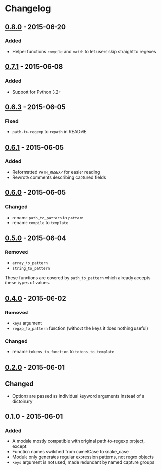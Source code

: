 # Changelog

## [0.8.0] - 2015-06-20
### Added
* Helper functions `compile` and `match` to let users skip straight to regexes

## [0.7.1] - 2015-06-08
### Added
* Support for Python 3.2+


## [0.6.3] - 2015-06-05
### Fixed
* `path-to-regexp` to `repath` in README


## [0.6.1] - 2015-06-05
### Added
* Reformatted `PATH_REGEXP` for easier reading
* Rewrote comments describing captured fields


## [0.6.0] - 2015-06-05
### Changed
* rename `path_to_pattern` to `pattern`
* rename `compile` to `template`

## [0.5.0] - 2015-06-04
### Removed
* `array_to_pattern`
* `string_to_pattern`

These functions are covered by `path_to_pattern` which already accepts these
types of values.


## [0.4.0] - 2015-06-02
### Removed
* `keys` argument
* `regxp_to_pattern` function (without the keys it does nothing useful)

### Changed
* rename `tokens_to_function` to `tokens_to_template`


## [0.2.0] - 2015-06-01
## Changed
* Options are passed as individual keyword arguments instead of a dictoinary

## 0.1.0 - 2015-06-01
### Added
* A module mostly compatible with original path-to-regexp project, except:
* Function names switched from camelCase to snake_case
* Module only generates regular expression patterns, not regex objects
* `keys` argument is not used, made redundant by named capture groups

[unreleased]: https://github.com/nickcoutsos/python-repath/compare/v0.8.0...HEAD
[0.8.0]: https://github.com/nickcoutsos/python-repath/compare/v0.7.1...v0.8.0
[0.7.1]: https://github.com/nickcoutsos/python-repath/compare/v0.6.3...v0.7.1
[0.6.3]: https://github.com/nickcoutsos/python-repath/compare/v0.6.1...v0.6.3
[0.6.1]: https://github.com/nickcoutsos/python-repath/compare/v0.6.0...v0.6.1
[0.6.0]: https://github.com/nickcoutsos/python-repath/compare/v0.5.0...v0.6.0
[0.5.0]: https://github.com/nickcoutsos/python-repath/compare/v0.4.0...v0.5.0
[0.4.0]: https://github.com/nickcoutsos/python-repath/compare/v0.2.0...v0.4.0
[0.2.0]: https://github.com/nickcoutsos/python-repath/compare/v0.1.0...v0.2.0